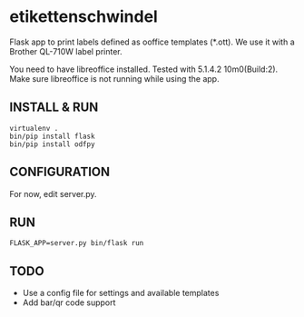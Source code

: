 # etikettenschwindel

Flask app to print labels defined as ooffice templates (*.ott).
We use it with a Brother QL-710W label printer.

You need to have libreoffice installed. Tested with 5.1.4.2 10m0(Build:2).
Make sure libreoffice is not running while using the app.

## INSTALL & RUN

```
virtualenv .
bin/pip install flask
bin/pip install odfpy
```

## CONFIGURATION

For now, edit server.py.

## RUN

```
FLASK_APP=server.py bin/flask run
```


## TODO

* Use a config file for settings and available templates
* Add bar/qr code support